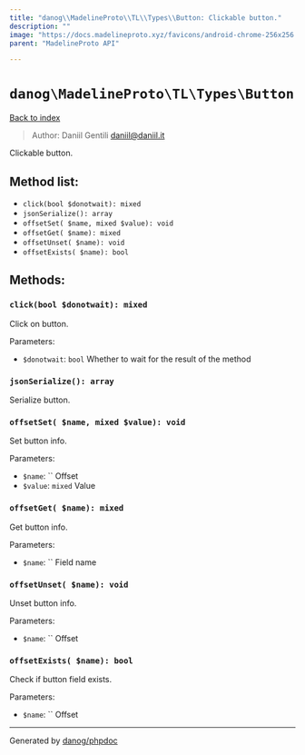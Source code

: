 ```yaml
---
title: "danog\\MadelineProto\\TL\\Types\\Button: Clickable button."
description: ""
image: "https://docs.madelineproto.xyz/favicons/android-chrome-256x256.png"
parent: "MadelineProto API"

---
```

# `danog\MadelineProto\TL\Types\Button`
[Back to index](../../../../index.html)

> Author: Daniil Gentili <daniil@daniil.it>  
  

Clickable button.  




## Method list:
* `click(bool $donotwait): mixed`
* `jsonSerialize(): array`
* `offsetSet( $name, mixed $value): void`
* `offsetGet( $name): mixed`
* `offsetUnset( $name): void`
* `offsetExists( $name): bool`

## Methods:
### `click(bool $donotwait): mixed`

Click on button.


Parameters:

* `$donotwait`: `bool` Whether to wait for the result of the method  



### `jsonSerialize(): array`

Serialize button.



### `offsetSet( $name, mixed $value): void`

Set button info.


Parameters:

* `$name`: `` Offset  
* `$value`: `mixed` Value  



### `offsetGet( $name): mixed`

Get button info.


Parameters:

* `$name`: `` Field name  



### `offsetUnset( $name): void`

Unset button info.


Parameters:

* `$name`: `` Offset  



### `offsetExists( $name): bool`

Check if button field exists.


Parameters:

* `$name`: `` Offset  



---
Generated by [danog/phpdoc](https://phpdoc.daniil.it)
